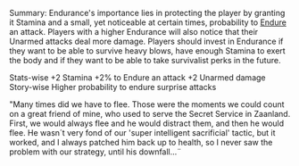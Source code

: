 Summary:
Endurance's importance lies in protecting the player by granting it Stamina and a small, yet noticeable at certain times, probability to [Endure](https://github.com/TheNarrator-II/II-Database/blob/main/Theories/Status%20Effects/Endure.md) an attack. Players with a higher Endurance will also notice that their Unarmed attacks deal more damage. Players should invest in Endurance if they want to be able to survive heavy blows, have enough Stamina to exert the body and if they want to be able to take survivalist perks in the future.

Stats-wise
	+2 Stamina
	+2% to Endure an attack
	+2 Unarmed damage
Story-wise
	Higher probability to endure surprise attacks

"Many times did we have to flee. Those were the moments we could count on a great friend of mine, who used to serve the Secret Service in Zaanland. First, we would always flee and he would distract them, and then he would flee. He wasn´t very fond of our 'super intelligent sacrificial' tactic, but it worked, and I always patched him back up to health, so I never saw the problem with our strategy, until his downfall...¨